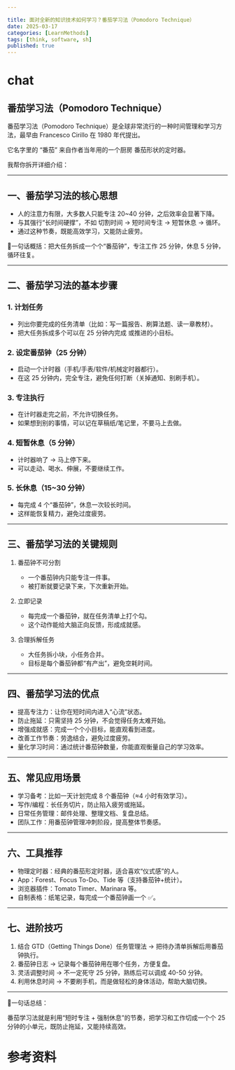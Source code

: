 ```yaml
---

title: 面对全新的知识技术如何学习？番茄学习法（Pomodoro Technique）
date: 2025-03-17
categories: [LearnMethods]
tags: [think, software, sh]
published: true
---
```




# chat

## 番茄学习法（Pomodoro Technique）

番茄学习法（Pomodoro Technique）是全球非常流行的一种时间管理和学习方法，最早由 Francesco Cirillo 在 1980 年代提出。

它名字里的 “番茄” 来自作者当年用的一个厨房 番茄形状的定时器。  

我帮你拆开详细介绍：  

---

## 一、番茄学习法的核心思想
- 人的注意力有限，大多数人只能专注 20~40 分钟，之后效率会显著下降。  
- 与其强行“长时间硬撑”，不如 切割时间 → 短时间专注 → 短暂休息 → 循环。  
- 通过这种节奏，既能高效学习，又能防止疲劳。  

📌一句话概括：把大任务拆成一个个“番茄钟”，专注工作 25 分钟，休息 5 分钟，循环往复。

---

## 二、番茄学习法的基本步骤
### 1. 计划任务
   - 列出你要完成的任务清单（比如：写一篇报告、刷算法题、读一章教材）。  
   - 把大任务拆成多个可以在 25 分钟内完成 或推进的小目标。  

### 2. 设定番茄钟（25 分钟）
   - 启动一个计时器（手机/手表/软件/机械定时器都行）。  
   - 在这 25 分钟内，完全专注，避免任何打断（关掉通知、别刷手机）。  

### 3. 专注执行
   - 在计时器走完之前，不允许切换任务。  
   - 如果想到别的事情，可以记在草稿纸/笔记里，不要马上去做。  

### 4. 短暂休息（5 分钟）
   - 计时器响了 → 马上停下来。  
   - 可以走动、喝水、伸展，不要继续工作。  

### 5. 长休息（15~30 分钟）
   - 每完成 4 个“番茄钟”，休息一次较长时间。  
   - 这样能恢复精力，避免过度疲劳。  

---

## 三、番茄学习法的关键规则
1. 番茄钟不可分割  
   - 一个番茄钟内只能专注一件事。  
   - 被打断就要记录下来，下次重新开始。  

2. 立即记录  
   - 每完成一个番茄钟，就在任务清单上打个勾。  
   - 这个动作能给大脑正向反馈，形成成就感。  

3. 合理拆解任务  
   - 大任务拆小块，小任务合并。  
   - 目标是每个番茄钟都“有产出”，避免空耗时间。  

---

## 四、番茄学习法的优点
- 提高专注力：让你在短时间内进入“心流”状态。  
- 防止拖延：只需坚持 25 分钟，不会觉得任务太难开始。  
- 增强成就感：完成一个个小目标，能直观看到进度。  
- 改善工作节奏：劳逸结合，避免过度疲劳。  
- 量化学习时间：通过统计番茄钟数量，你能直观衡量自己的学习效率。  

---

## 五、常见应用场景
- 学习备考：比如一天计划完成 8 个番茄钟（≈4 小时有效学习）。  
- 写作/编程：长任务切片，防止陷入疲劳或拖延。  
- 日常任务管理：邮件处理、整理文档、复盘总结。  
- 团队工作：用番茄钟管理冲刺阶段，提高整体节奏感。  

---

## 六、工具推荐
- 物理定时器：经典的番茄形定时器，适合喜欢“仪式感”的人。  
- App：Forest、Focus To-Do、Tide 等（支持番茄钟+统计）。  
- 浏览器插件：Tomato Timer、Marinara 等。  
- 自制表格：纸笔记录，每完成一个番茄钟画一个 ✅。  

---

## 七、进阶技巧
1. 结合 GTD（Getting Things Done）任务管理法 → 把待办清单拆解后用番茄钟执行。  
2. 番茄钟日志 → 记录每个番茄钟用在哪个任务，方便复盘。  
3. 灵活调整时间 → 不一定死守 25 分钟，熟练后可以调成 40-50 分钟。  
4. 利用休息时间 → 不要刷手机，而是做轻松的身体活动，帮助大脑切换。  

---

📌一句话总结：  

番茄学习法就是利用“短时专注 + 强制休息”的节奏，把学习和工作切成一个个 25 分钟的小单元，既防止拖延，又能持续高效。


# 参考资料


